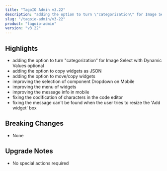 ```yaml
---
title: "TagoIO Admin v3.22"
description: "adding the option to turn \"categorization\" for Image Select with Dynamic Values optional"
slug: "/tagoio-admin/v3-22"
product: "tagoio-admin"
version: "v3.22"
---
```


## Highlights

- adding the option to turn "categorization" for Image Select with Dynamic Values optional
- adding the option to copy widgets as JSON
- adding the option to move/copy widgets
- improving the selection of component Dropdown on Mobile
- improving the menu of widgets
- improving the message info in mobile
- fixing the codification of characters in the code editor
- fixing the message can't be found when the user tries to resize the 'Add widget' box

## Breaking Changes

- None

## Upgrade Notes

- No special actions required
